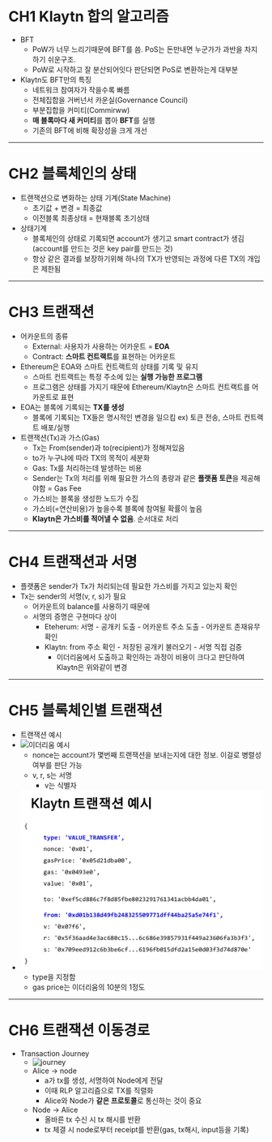 # CH1 Klaytn 합의 알고리즘
- BFT  
  - PoW가 너무 느리기때문에 BFT를 씀. PoS는 돈만내면 누군가가 과반을 차지하기 쉬운구조.
  - PoW로 시작하고 잘 분산되어잇다 판단되면 PoS로 변환하는게 대부분
- Klaytn도 BFT만의 특징
  - 네트워크 참여자가 작을수록 빠름
  - 전체집합을 거버넌서 카운실(Governance Council)
  - 부분집합을 커미티(Commirww)
  - **매 블록마다 새 커미티**를 뽑아 **BFT**를 실행
  - 기존의 BFT에 비해 확장성을 크게 개선

---

# CH2 블록체인의 상태
- 트랜잭션으로 변화하는 상태 기계(State Machine)
  - 초기값 + 변경 = 최종값
  - 이전블록 최종상태 = 현재블록 초기상태
- 상태기계
  - 블록체인의 상태로 기록되면 account가 생기고 smart contract가 생김(account를 만드는 것은 key pair를 만드는 것)
  - 항상 같은 결과를 보장하기위해 하나의 TX가 반영되는 과정에 다른 TX의 개입은 제한됨

---

# CH3 트랜잭션
- 어카운트의 종류
  - External: 사용자가 사용하는 어카운트 = **EOA**
  - Contract: **스마트 컨트랙트**를 표현하는 어카운트
- Ethereum은 EOA와 스마트 컨트랙트의 상태를 기록 및 유지
  - 스마트 컨트랙트는 특정 주소에 있는 **실행 가능한 프로그램**
  - 프로그램은 상태를 가지기 때문에 Ethereum/Klaytn은 스마트 컨트랙트를 어카운트로 표현
- EOA는 블록에 기록되는 **TX를 생성**
  - 블록에 기록되는 TX들은 명시적인 변경을 일으킴 ex) 토큰 전송, 스마트 컨트랙트 배포/실행
- 트랜잭션(Tx)과 가스(Gas)
  - Tx는 From(sender)과 to(recipient)가 정해져있음
  - to가 누구냐에 따라 TX의 목적이 세분화
  - Gas: Tx를 처리하는데 발생하는 비용
  - Sender는 Tx의 처리를 위해 필요한 가스의 총량과 같은 **플랫폼 토큰**을 제공해야함 = Gas Fee 
  - 가스비는 블록을 생성한 노드가 수집
  - 가스비(=연산비용)가 높을수록 블록에 참여될 확률이 높음
  - **Klaytn은 가스비를 적어낼 수 없음**. 순서대로 처리

---

# CH4 트랜잭션과 서명
- 플랫폼은 sender가 Tx가 처리되는데 필요한 가스비를 가지고 있는지 확인
- Tx는 sender의 서명(v, r, s)가 필요
  - 어카운트의 balance를 사용하기 때문에
  - 서명의 증명은 구현마다 상이
    - Eteherum: 서명 - 공개키 도출 - 어카운트 주소 도출 - 어카운트 존재유무 확인
    - Klaytn: from 주소 확인 - 저장된 공개키 불러오기 - 서명 직접 검증
      - 이더리움에서 도출하고 확인하는 과정이 비용이 크다고 판단하여 Klaytn은 위와같이 변경

---

# CH5 블록체인별 트랜잭션
- 트랜잭션 예시
- ![이더리움 예시](https://miro.medium.com/proxy/1*6x3AKjKsjCaOFncemcWvUg.png)
  - nonce는 account가 몇번째 트랜잭션을 보내는지에 대한 정보. 이걸로 병렬성여부를 판단 가능
  - v, r, s는 서명
    - v는 식별자
- ![클레이튼 예시](klaytn예시.png)
  - type을 지정함
  - gas price는 이더리움의 10분의 1정도

---

# CH6 트랜잭션 이동경로
- Transaction Journey
  - ![journey](https://t1.daumcdn.net/thumb/R720x0.fpng/?fname=http://t1.daumcdn.net/brunch/service/user/6sb1/image/lQ18s98IN7RA_V5sjn-CkP0ZJ1c.png)  
  - Alice -> node
    - a가 tx를 생성, 서명하여 Node에게 전달
    - 이때 RLP 알고리즘으로 TX를 직렬화
    - Alice와 Node가 **같은 프로토콜**로 통신하는 것이 중요
  - Node -> Alice
    - 올바른 tx 수신 시 tx 해시를 반환
    - tx 체결 시 node로부터 receipt를 반환(gas, tx해시, input등을 기록)
